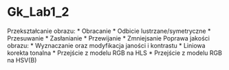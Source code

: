 # Gk_Lab1_2

Przekształcanie obrazu:
    * Obracanie
    * Odbicie lustrzane/symetryczne
    * Przesuwanie
    * Zasłanianie
    * Przewijanie
    * Zmniejsanie
Poprawa jakości obrazu:
    * Wyznaczanie oraz modyfikacja janości i kontrastu
    * Liniowa korekta tonalna
    * Przejście z modelu RGB na HLS
    * Przejście z modelu RGB na HSV(B)